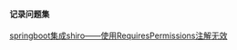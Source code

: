 #### 记录问题集
<p><a href="https://www.cnblogs.com/bbthome/p/8688849.html">springboot集成shiro——使用RequiresPermissions注解无效</a></p>
